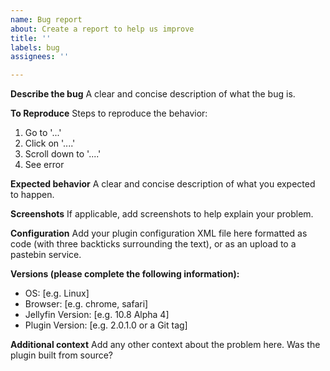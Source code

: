 ```yaml
---
name: Bug report
about: Create a report to help us improve
title: ''
labels: bug
assignees: ''

---
```


**Describe the bug**
A clear and concise description of what the bug is.

**To Reproduce**
Steps to reproduce the behavior:
1. Go to '...'
2. Click on '....'
3. Scroll down to '....'
4. See error

**Expected behavior**
A clear and concise description of what you expected to happen.

**Screenshots**
If applicable, add screenshots to help explain your problem.

**Configuration**
Add your plugin configuration XML file here formatted as code (with three backticks surrounding the text), or as an upload to a pastebin service.

**Versions (please complete the following information):**
 - OS: [e.g. Linux]
 - Browser: [e.g. chrome, safari]
 - Jellyfin Version: [e.g. 10.8 Alpha 4]
 - Plugin Version: [e.g. 2.0.1.0 or a Git tag]

**Additional context**
Add any other context about the problem here. Was the plugin built from source?
